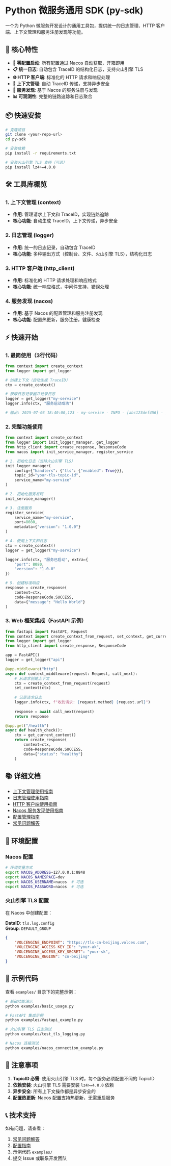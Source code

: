 # Python 微服务通用 SDK (py-sdk)

一个为 Python 微服务开发设计的通用工具包，提供统一的日志管理、HTTP 客户端、上下文管理和服务注册发现等功能。

## 🚀 核心特性

- **🔧 零配置启动**: 所有配置通过 Nacos 自动获取，开箱即用
- **📋 统一日志**: 自动包含 TraceID 的结构化日志，支持火山引擎 TLS
- **🌐 HTTP 客户端**: 标准化的 HTTP 请求和响应处理
- **🔗 上下文管理**: 自动 TraceID 传递，支持异步安全
- **🎯 服务发现**: 基于 Nacos 的服务注册与发现
- **📊 可观测性**: 完整的链路追踪和日志聚合

## 📦 快速安装

```bash
# 克隆项目
git clone <your-repo-url>
cd py-sdk

# 安装依赖
pip install -r requirements.txt

# 安装火山引擎 TLS 支持（可选）
pip install lz4>=4.0.0
```

## 🛠 工具库概览

### 1. 上下文管理 (context)
- **作用**: 管理请求上下文和 TraceID，实现链路追踪
- **核心功能**: 自动生成 TraceID，上下文传递，异步安全

### 2. 日志管理 (logger)  
- **作用**: 统一的日志记录，自动包含 TraceID
- **核心功能**: 多种输出方式（控制台、文件、火山引擎 TLS），结构化日志

### 3. HTTP 客户端 (http_client)
- **作用**: 标准化的 HTTP 请求处理和响应格式
- **核心功能**: 统一响应格式，中间件支持，错误处理

### 4. 服务发现 (nacos)
- **作用**: 基于 Nacos 的配置管理和服务注册发现
- **核心功能**: 配置热更新，服务注册，健康检查

## ⚡ 快速开始

### 1. 最简使用（3行代码）

```python
from context import create_context
from logger import get_logger

# 创建上下文（自动生成 TraceID）
ctx = create_context()

# 获取日志记录器并记录日志
logger = get_logger("my-service")
logger.info(ctx, "服务启动成功")

# 输出: 2025-07-03 18:40:00,123 - my-service - INFO - [abc123def456] - 服务启动成功
```

### 2. 完整功能使用

```python
from context import create_context
from logger import init_logger_manager, get_logger
from http_client import create_response, ResponseCode
from nacos import init_service_manager, register_service

# 1. 初始化日志（支持火山引擎 TLS）
init_logger_manager(
    config={"handlers": {"tls": {"enabled": True}}},
    topic_id="your-tls-topic-id",
    service_name="my-service"
)

# 2. 初始化服务发现
init_service_manager()

# 3. 注册服务
register_service(
    service_name="my-service",
    port=8080,
    metadata={"version": "1.0.0"}
)

# 4. 使用上下文和日志
ctx = create_context()
logger = get_logger("my-service")

logger.info(ctx, "服务已启动", extra={
    "port": 8080,
    "version": "1.0.0"
})

# 5. 创建标准响应
response = create_response(
    context=ctx,
    code=ResponseCode.SUCCESS,
    data={"message": "Hello World"}
)
```

### 3. Web 框架集成（FastAPI 示例）

```python
from fastapi import FastAPI, Request
from context import create_context_from_request, set_context, get_current_context
from logger import get_logger
from http_client import create_response, ResponseCode

app = FastAPI()
logger = get_logger("api")

@app.middleware("http")
async def context_middleware(request: Request, call_next):
    # 从请求创建上下文
    ctx = create_context_from_request(request)
    set_context(ctx)
    
    # 记录请求日志
    logger.info(ctx, f"收到请求: {request.method} {request.url}")
    
    response = await call_next(request)
    return response

@app.get("/health")
async def health_check():
    ctx = get_current_context()
    return create_response(
        context=ctx,
        code=ResponseCode.SUCCESS,
        data={"status": "healthy"}
    )
```

## 📚 详细文档

- [上下文管理使用指南](./context.md)
- [日志管理使用指南](./logger.md)  
- [HTTP 客户端使用指南](./http_client.md)
- [Nacos 服务发现使用指南](./nacos.md)
- [配置管理指南](./config.md)
- [常见问题解答](./faq.md)

## 🔧 环境配置

### Nacos 配置

```bash
# 环境变量方式
export NACOS_ADDRESS=127.0.0.1:8848
export NACOS_NAMESPACE=dev
export NACOS_USERNAME=nacos  # 可选
export NACOS_PASSWORD=nacos  # 可选
```

### 火山引擎 TLS 配置

在 Nacos 中创建配置：

**DataID**: `tls.log.config`  
**Group**: `DEFAULT_GROUP`

```json
{
    "VOLCENGINE_ENDPOINT": "https://tls-cn-beijing.volces.com",
    "VOLCENGINE_ACCESS_KEY_ID": "your-ak",
    "VOLCENGINE_ACCESS_KEY_SECRET": "your-sk",
    "VOLCENGINE_REGION": "cn-beijing"
}
```

## 🎯 示例代码

查看 `examples/` 目录下的完整示例：

```bash
# 基础功能演示
python examples/basic_usage.py

# FastAPI 集成示例
python examples/fastapi_example.py

# 火山引擎 TLS 日志测试
python examples/test_tls_logging.py

# Nacos 连接测试
python examples/nacos_connection_example.py
```

## 🚨 注意事项

1. **TopicID 必需**: 使用火山引擎 TLS 时，每个服务必须配置不同的 TopicID
2. **依赖安装**: 火山引擎 TLS 需要安装 `lz4>=4.0.0` 依赖
3. **异步安全**: 所有上下文操作都是异步安全的
4. **配置热更新**: Nacos 配置支持热更新，无需重启服务

## 📞 技术支持

如有问题，请查看：
1. [常见问题解答](./faq.md)
2. [配置指南](./config.md)
3. 示例代码 `examples/`
4. 提交 Issue 或联系开发团队 